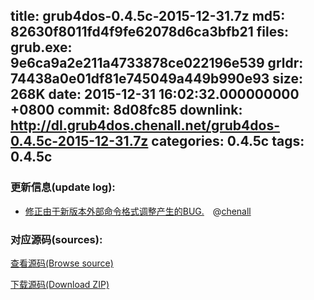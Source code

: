 title: grub4dos-0.4.5c-2015-12-31.7z
md5: 82630f8011fd4f9fe62078d6ca3bfb21
files:
  grub.exe: 9e6ca9a2e211a4733878ce022196e539
  grldr: 74438a0e01df81e745049a449b990e93
size: 268K
date: 2015-12-31 16:02:32.000000000 +0800
commit: 8d08fc85
downlink: http://dl.grub4dos.chenall.net/grub4dos-0.4.5c-2015-12-31.7z
categories: 0.4.5c
tags: 0.4.5c
---


### 更新信息(update log):
  * [修正由于新版本外部命令格式调整产生的BUG.](https://github.com/chenall/grub4dos/commit/8d08fc858d75e138b3dc38faacb54c65ac9679d0)　@[chenall](https://github.com/chenall)

### 对应源码(sources):
  [查看源码(Browse source)](https://github.com/chenall/grub4dos/tree/8d08fc858d75e138b3dc38faacb54c65ac9679d0)

  [下载源码(Download ZIP)](https://github.com/chenall/grub4dos/archive/8d08fc858d75e138b3dc38faacb54c65ac9679d0.zip)
